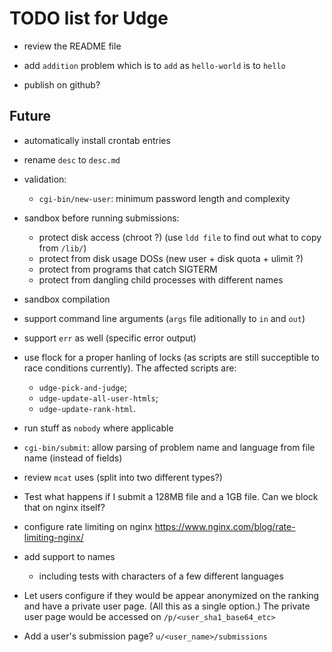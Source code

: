 TODO list for Udge
==================

* review the README file

* add `addition` problem which is
  to `add` as `hello-world` is to `hello`

* publish on github?


Future
------

* automatically install crontab entries

* rename `desc` to `desc.md`

* validation:

	- `cgi-bin/new-user`: minimum password length and complexity

* sandbox before running submissions:
	- protect disk access (chroot ?)
	  (use `ldd file` to find out what to copy from `/lib/`)
	- protect from disk usage DOSs (new user + disk quota + ulimit ?)
	- protect from programs that catch SIGTERM
	- protect from dangling child processes with different names

* sandbox compilation

* support command line arguments (`args` file aditionally to `in` and `out`)

* support `err` as well (specific error output)

* use flock for a proper hanling of locks (as scripts are still succeptible to
  race conditions currently).  The affected scripts are:

	- `udge-pick-and-judge`;
	- `udge-update-all-user-htmls`;
	- `udge-update-rank-html`.

* run stuff as `nobody` where applicable

* `cgi-bin/submit`: allow parsing of problem name and language from file name (instead of fields)

* review `mcat` uses (split into two different types?)

* Test what happens if I submit a 128MB file and a 1GB file.
  Can we block that on nginx itself?

* configure rate limiting on nginx
  https://www.nginx.com/blog/rate-limiting-nginx/

* add support to names
	- including tests with characters of a few different languages

* Let users configure if they would be appear anonymized on the ranking and
  have a private user page.  (All this as a single option.)
  The private user page would be accessed on `/p/<user_sha1_base64_etc>`

* Add a user's submission page?  `u/<user_name>/submissions`
